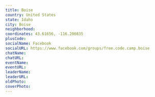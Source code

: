 ```yaml
---
title: Boise
country: United States
state: Idaho
city: Boise
neighborhood: 
coordinates: 43.61656, -116.200835
plusCode:
socialName: Facebook
socialURL: https://www.facebook.com/groups/free.code.camp.boise
chatName:
chatURL:
eventName:
eventURL:
leaderName:
leaderURL:
oldPhoto: 
coverPhoto:
---
```

